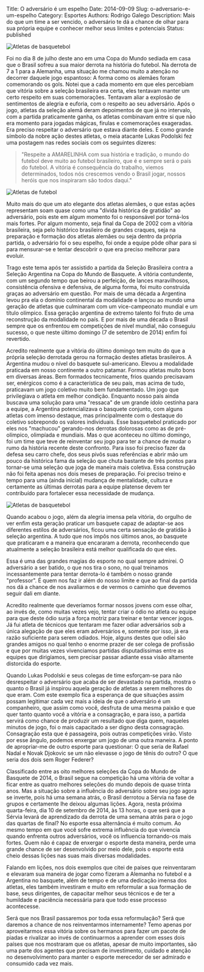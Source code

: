 Title: O adversário é um espelho
Date: 2014-09-09
Slug: o-adversario-e-um-espelho
Category: Esportes
Authors: Rodrigo Galego
Description: Mais do que um time a ser vencido, o adversário te dá a chance de olhar para sua própria equipe e conhecer melhor seus limites e potenciais
Status: published

![Atletas de basquetebol]({static}/images/15.jpg "Divulgação/FIBA")

Foi no dia 8 de julho deste ano em uma Copa do Mundo sediada em casa que o Brasil sofreu a sua maior derrota na história do futebol. Na derrota de 7 a 1 para a Alemanha, uma situação me chamou muito a atenção no decorrer daquele jogo espantoso: A forma como os alemães foram comemorando os gols. Notei que a cada momento em que eles percebiam que vitória sobre a seleção brasileira era certa, eles tentavam manter um certo respeito em suas comemorações. Tentavam aliar a explosão de sentimentos de alegria e euforia, com o respeito ao seu adversário. Após o jogo, atletas da seleção alemã deram depoimentos de que já no intervalo, com a partida praticamente ganha, os atletas combinavam entre si que não era momento para jogadas mágicas, firulas e comemorações exageradas. Era preciso respeitar o adversário que estava diante deles. E como grande símbolo da nobre ação destes atletas, o meia atacante Lukas Podolski fez uma postagem nas redes sociais com os seguintes dizeres:

>"Respeite a AMARELINHA com sua história e tradição, o mundo do futebol deve muito ao futebol brasileiro, que é e sempre será o país do futebol. A vitória é consequência do trabalho, viemos determinados, todos nós crescemos vendo o Brasil jogar, nossos heróis que nos inspiraram são todos daqui."

![Atletas de futebol]({static}/images/16.jpg "Agência Reuters")

Muito mais do que um ato elegante dos atletas alemães, o que estas ações representam soam quase como uma "dívida histórica de gratidão" ao adversário, pois este em algum momento foi o responsável por torná-los mais fortes. Por algum momento, seja final da Copa de 2002 com a vitória brasileira, seja pelo histórico brasileiro de grandes craques, seja na preparação e formação dos atletas alemães ou seja dentro da própria partida, o adversário foi o seu espelho, foi onde a equipe pôde olhar para si para mensurar-se e tentar descobrir o que era preciso melhorar para evoluir.

Trago este tema após ter assistido a partida da Seleção Brasileira contra a Seleção Argentina na Copa do Mundo de Basquete. A vitória contundente, com um segundo tempo que beirou a perfeição, de lances maravilhosos, consistência ofensiva e defensiva, de alguma forma, foi muito construída graças ao adversário em questão. Por mais de uma década a Argentina levou pra ela o domínio continental da modalidade e lançou ao mundo uma geração de atletas que culminaram com um vice-campeonato mundial e um título olímpico. Essa geração argentina de extremo talento foi fruto de uma reconstrução da modalidade no país. E por mais de uma década o Brasil sempre que os enfrentou em competições de nível mundial, não conseguiu sucesso, o que neste último domingo (7 de setembro de 2014) enfim foi revertido.

Acredito realmente que a vitória do último domingo tem muito do que a própria seleção derrotada gerou na formação destes atletas brasileiros. A Argentina mudou o nível do basquete sul-americano. Elevou a modalidade praticada em nosso continente a outro patamar. Formou atletas muito bons em diversas áreas. Bem formados tecnicamente, frios quando precisavam ser, enérgicos como é a característica de seu país, mas acima de tudo, praticavam um jogo coletivo muito bem fundamentado. Um jogo que privilegiava o atleta em melhor condição. Enquanto nosso país ainda buscava uma solução
para uma "ressaca" de um grande ídolo cestinha para a equipe, a Argentina potencializava o basquete conjunto, com alguns atletas com imenso destaque, mas principalmente com o destaque do coletivo sobrepondo os valores individuais. Esse basquetebol praticado por eles nos "machucou" gerando-nos derrotas dolorosas como as de pré-olímpico, olimpíada e mundiais. Mas o que aconteceu no último domingo, foi um time que teve de reinventar seu jogo para ter a chance de mudar o rumo da história recente deste confronto. Para isso foi preciso fazer da defesa seu carro chefe, dos seus pivôs suas referências e abrir mão um pouco da histórica fama da seleção que chuta bastante de três pontos para tornar-se uma seleção que joga de maneira mais coletiva. Essa construção não foi feita apenas nos dois meses de preparação. Foi preciso treino e tempo para uma (ainda inicial) mudança de mentalidade, cultura e certamente as últimas derrotas para a equipe platense devem ter contribuído para fortalecer essa necessidade de mudança.

![Atletas de basquetebol]({static}/images/17.jpg "Divulgação/FIBA")

Quando acabou o jogo, além da alegria imensa pela vitória, do orgulho de ver enfim esta geração praticar um basquete capaz de adaptar-se aos diferentes estilos de adversários, ficou uma certa sensação de gratidão à seleção argentina. A tudo que nos impôs nos últimos anos, ao basquete que praticaram e a maneira que encararam a derrota, reconhecendo que atualmente a seleção brasileira está melhor qualificada do que eles.

Essa é uma das grandes magias do esporte no qual sempre admirei. O adversário a ser batido, o que nos tira o sono, no qual treinamos incessantemente para tentar derrota-lo é também o nosso grande "professor". É quem nos faz ir além do nosso limite e que ao final da partida nos dá a chance de nos avaliarmos e de vermos o caminho que devemos seguir dali em diante.

Acredito realmente que deveríamos formar nossos jovens com esse olhar, ao invés de, como muitas vezes vejo, tentar criar o ódio no atleta ou equipe para que deste ódio surja a força motriz para treinar e tentar vencer jogos. Já fui atleta de técnicos que tentaram me fazer odiar adversários sob a única alegação de que eles eram adversários e, somente por isso, já era razão suficiente para serem odiados. Hoje, alguns destes que odiei são grandes amigos no qual tenho o enorme prazer de ser colega de profissão e que por muitas vezes vivenciamos partidas disputadíssimas entre as equipes que dirigíamos, sem precisar passar adiante essa visão altamente distorcida do esporte.

Quando Lukas Podolski e seus colegas de time esforçam-se para não desrespeitar o adversário que acaba de ser devastado na partida, mostra o quanto o Brasil já inspirou aquela geração de atletas a serem melhores do que eram. Com este exemplo fica a esperança de que situações assim possam legitimar cada vez mais a ideia de que o adversário é um companheiro, que assim como você, desfruta de uma mesma paixão e que quer tanto quanto você a vitória e a consagração, e para isso, a partida servirá como chance de produzir um resultado que diga quem, naqueles minutos de jogo, foi o mais capacitado a ser digno desta consagração. Consagração esta que é passageira, pois outras competições virão. Visto por esse ângulo, podemos enxergar um jogo de uma outra maneira. A ponto de apropriar-me de outro esporte para questionar: O que seria de Rafael Nadal e Novak Djokovic se um não elevasse o jogo de tênis do outro? O que seria dos dois sem Roger Federer?

Classificado entre as oito melhores seleções da Copa do Mundo de Basquete de 2014, o Brasil segue na competição há uma vitória de voltar a ficar entre as quatro melhores seleções do mundo depois de quase trinta anos. Mas a situação sobre a influência do adversário sobre seu jogo agora se inverte, pois há uma semana atrás, o Brasil derrotou a Sérvia na fase de grupos e certamente lhe deixou algumas lições. Agora, nesta próxima quarta-feira, dia 10 de setembro de 2014, às 13 horas, o que será que a Sérvia levará de aprendizado da derrota de uma semana atrás para o jogo das quartas de final? No esporte essa alternância é muito comum. Ao mesmo tempo em que você sofre extrema influência do que vivencia quando enfrenta outros adversários, você os influencia tornando-os mais fortes. Quem não é capaz de enxergar o esporte desta maneira, perde uma grande chance de ser desenvolvido por meio dele, pois o esporte está cheio dessas lições nas suas mais diversas modalidades.

Falando em lições, nos dois exemplos que citei de países que reinventaram e elevaram sua maneira de jogar como fizeram a Alemanha no futebol e a Argentina no basquete, além de tempo e de uma dedicação imensa dos atletas, eles também investiram e muito em reformular a sua formação de base, seus dirigentes, de capacitar melhor seus técnicos e de ter a humildade e paciência necessária para que todo esse processo acontecesse.

Será que nos Brasil passaremos por toda essa reformulação? Será que daremos a chance de nos reinventarmos internamente? Temo apenas por aproveitarmos essa vitória sobre os hermanos para fazer um pacote de piadas e rivalizar ao invés de continuarmos a aprender com esses dois países que nos mostraram que os atletas, apesar de muito importantes, são uma parte dos agentes que precisam de investimento, cuidado e atenção no desenvolvimento para manter o esporte merecedor de ser admirado e consumido cada vez mais.